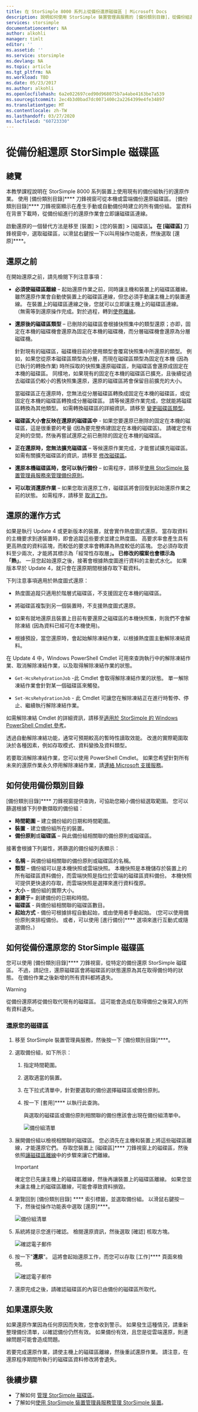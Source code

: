 ```yaml
---
title: 在 StorSimple 8000 系列上從備份還原磁碟區 | Microsoft Docs
description: 說明如何使用 StorSimple 裝置管理員服務的 [備份類別目錄]，從備份組還原 StorSimple 磁碟區。
services: storsimple
documentationcenter: NA
author: alkohli
manager: timlt
editor: ''
ms.assetid: ''
ms.service: storsimple
ms.devlang: NA
ms.topic: article
ms.tgt_pltfrm: NA
ms.workload: TBD
ms.date: 05/23/2017
ms.author: alkohli
ms.openlocfilehash: 6a2e022697ced90d968075b7a4abe4163be7a539
ms.sourcegitcommit: 2ec4b3d0bad7dc0071400c2a2264399e4fe34897
ms.translationtype: MT
ms.contentlocale: zh-TW
ms.lasthandoff: 03/27/2020
ms.locfileid: "60723330"
---
```

# <a name="restore-a-storsimple-volume-from-a-backup-set"></a>從備份組還原 StorSimple 磁碟區

## <a name="overview"></a>總覽

本教學課程說明在 StorSimple 8000 系列裝置上使用現有的備份組執行的還原作業。 使用 [備份類別目錄]**** 刀鋒視窗可從本機或雲端備份還原磁碟區。 [備份類別目錄]**** 刀鋒視窗顯示在產生手動或自動備份時建立的所有備份組。 當資料在背景下載時，從備份組進行的還原作業會立即讓磁碟區連線。

啟動還原的一個替代方法是移至 [裝置] > [您的裝置] > [磁碟區]****。 在 [磁碟區]**** 刀鋒視窗中，選取磁碟區，以滑鼠右鍵按一下以叫用操作功能表，然後選取 [還原]****。

## <a name="before-you-restore"></a>還原之前

在開始還原之前，請先檢閱下列注意事項：

* **必須使磁碟區離線** – 起始還原作業之前，同時讓主機和裝置上的磁碟區離線。 雖然還原作業會自動使裝置上的磁碟區連線，但您必須手動讓主機上的裝置連線。 在裝置上的磁碟區連線之後，您就可以立即讓主機上的磁碟區連線。 （無需等到還原操作完成。對於過程，轉到[使卷離線](storsimple-8000-manage-volumes-u2.md#take-a-volume-offline)。

* **還原後的磁碟區類型** – 已刪除的磁碟區會根據快照集中的類型還原；亦即，固定在本機的磁碟機會還原為固定在本機的磁碟機，而分層磁碟機會還原為分層磁碟機。

    針對現有的磁碟區，磁碟機目前的使用類型會覆寫快照集中所還原的類型。 例如，如果您從原本磁碟區類型為分層，而現在磁碟區類型為固定在本機 (因為已執行的轉換作業) 時所採取的快照集還原磁碟區，則磁碟區會還原成固定在本機的磁碟區。 同樣地，如果現有的固定在本機的磁碟區已擴充，且後續從過去磁碟區仍較小的舊快照集還原，還原的磁碟區將會保留目前擴充的大小。

    當磁碟區正在還原時，您無法從分層磁碟區轉換成固定在本機的磁碟區，或從固定在本機的磁碟區轉換成分層磁碟區。 請等候還原作業完成，您就能將磁碟區轉換為其他類型。 如需轉換磁碟區的詳細資訊，請移至 [變更磁碟區類型](storsimple-8000-manage-volumes-u2.md#change-the-volume-type)。 

* **磁碟區大小會反映在還原的磁碟區中** - 如果您要還原已刪除的固定在本機的磁碟區，這是很重要的考量 (因為要完整佈建固定在本機的磁碟區)。 請確定您有足夠的空間，然後再嘗試還原之前已刪除的固定在本機的磁碟區。

* **正在還原時，您無法擴充磁碟區** – 等候還原作業完成，才能嘗試擴充磁碟區。 如需有關擴充磁碟區的資訊，請移至 [修改磁碟區](storsimple-8000-manage-volumes-u2.md#modify-a-volume)。

* **還原本機磁碟區時，您可以執行備份** – 如需程序，請移至[使用 StorSimple 裝置管理員服務來管理備份原則](storsimple-8000-manage-backup-policies-u2.md)。

* **可以取消還原作業** – 如果您取消還原工作，磁碟區將會回復到起始還原作業之前的狀態。 如需程序，請移至 [取消工作](storsimple-8000-manage-jobs-u2.md#cancel-a-job)。

## <a name="how-does-restore-work"></a>還原的運作方式

如果是執行 Update 4 或更新版本的裝置，就會實作熱度圖式還原。 當存取資料的主機要求到達裝置時，即會追蹤這些要求並建立熱度圖。 高要求率會產生具有更高熱度的資料區塊，而較低的要求率會轉譯為熱度較低的區塊。 您必須存取資料至少兩次，才能將其標示為「經常性存取層」__。 已修改的檔案也會標示為「熱」__。 一旦您起始還原之後，接著會根據熱度圖進行資料的主動式水化。 如果版本早於 Update 4，就只會在還原期間根據存取下載資料。

下列注意事項適用於熱度圖式還原：

* 熱度圖追蹤只適用於階層式磁碟區，不支援固定在本機的磁碟區。

* 將磁碟區複製到另一個裝置時，不支援熱度圖式還原。 

* 如果有就地還原且裝置上目前有要還原之磁碟區的本機快照集，則我們不會解除凍結 (因為資料已經可在本機使用)。 

* 根據預設，當您還原時，會起始解除凍結作業，以根據熱度圖主動解除凍結資料。 

在 Update 4 中，Windows PowerShell Cmdlet 可用來查詢執行中的解除凍結作業、取消解除凍結作業，以及取得解除凍結作業的狀態。

* `Get-HcsRehydrationJob` -此 Cmdlet 會取得解除凍結作業的狀態。 單一解除凍結作業會針對某一個磁碟區來觸發。

* `Set-HcsRehydrationJob` - 此 Cmdlet 可讓您在解除凍結正在進行時暫停、停止、繼續執行解除凍結作業。

如需解除凍結 Cmdlet 的詳細資訊，請移至[適用於 StorSimple 的 Windows PowerShell Cmdlet 參考](https://technet.microsoft.com/library/dn688168.aspx)。

透過自動解除凍結功能，通常可預期較高的暫時性讀取效能。 改進的實際範圍取決於各種因素，例如存取模式、資料變換及資料類型。 

若要取消解除凍結作業，您可以使用 PowerShell Cmdlet。 如果您希望針對所有未來的還原作業永久停用解除凍結作業，請[連絡 Microsoft 支援服務](storsimple-8000-contact-microsoft-support.md)。

## <a name="how-to-use-the-backup-catalog"></a>如何使用備份類別目錄

[備份類別目錄]**** 刀鋒視窗提供查詢，可協助您縮小備份組選取範圍。 您可以篩選根據下列參數擷取的備份組：

* **時間範圍** – 建立備份組的日期和時間範圍。
* **裝置** - 建立備份組所在的裝置。
* **備份原則**或**磁碟區** – 與此備份組相關聯的備份原則或磁碟區。

接著會根據下列屬性，將篩選的備份組列表顯示：

* **名稱** – 與備份組相關聯的備份原則或磁碟區的名稱。
* **類型** – 備份組可以是本機快照或雲端快照。 本機快照是本機儲存於裝置上的所有磁碟區資料備份，而雲端快照是指位於雲端的磁碟區資料備份。 本機快照可提供更快速的存取，而雲端快照是選擇來進行資料復原。
* **大小** – 備份組的實際大小。
* **創建于**= 創建備份的日期和時間。 
* **磁碟區** - 與備份組相關聯的磁碟區數目。
* **起始方式** - 備份可根據排程自動起始，或由使用者手動起始。 (您可以使用備份原則來排程備份。 或者，可以使用 [進行備份]**** 選項來進行互動式或隨選備份。)

## <a name="how-to-restore-your-storsimple-volume-from-a-backup"></a>如何從備份還原您的 StorSimple 磁碟區

您可以使用 [備份類別目錄]**** 刀鋒視窗，從特定的備份還原 StorSimple 磁碟區。 不過，請記住，還原磁碟區會將磁碟區的狀態還原為其在取得備份時的狀態。 在備份作業之後新增的所有資料都將遺失。

> [!WARNING]
> 從備份還原將從備份取代現有的磁碟區。 這可能會造成在取得備份之後寫入的所有資料遺失。


### <a name="to-restore-your-volume"></a>還原您的磁碟區
1. 移至 StorSimple 裝置管理員服務，然後按一下 [備份類別目錄]****。

2. 選取備份組，如下所示：
   
   1. 指定時間範圍。
   2. 選取適當的裝置。
   3. 在下拉式清單中，針對要選取的備份選擇磁碟區或備份原則。
   4. 按一下 [套用]**** 以執行此查詢。

      與選取的磁碟區或備份原則相關聯的備份應該會出現在備份組清單中。
   
      ![備份組清單](./media/storsimple-8000-restore-from-backup-set-u2/bucatalog.png)     
     
3. 展開備份組以檢視相關聯的磁碟區。 您必須先在主機和裝置上將這些磁碟區離線，才能還原它們。 存取您裝置上 [磁碟區]**** 刀鋒視窗上的磁碟區，然後依照[讓磁碟區離線](storsimple-8000-manage-volumes-u2.md#take-a-volume-offline)中的步驟來讓它們離線。
   
   > [!IMPORTANT]
   > 確定您已先讓主機上的磁碟區離線，然後再讓裝置上的磁碟區離線。 如果您並未讓主機上的磁碟區離線，可能會導致資料損毀。
   
4. 瀏覽回到 [備份類別目錄] **** 索引標籤，並選取備份組。 以滑鼠右鍵按一下，然後從操作功能表中選取 [還原]****。

    ![備份組清單](./media/storsimple-8000-restore-from-backup-set-u2/restorebu1.png)

5. 系統將提示您進行確認。 檢閱還原資訊，然後選取 [確認] 核取方塊。
   
    ![確認電子郵件](./media/storsimple-8000-restore-from-backup-set-u2/restorebu2.png)

7. 按一下"**還原**"。 這將會起始還原工作，而您可以存取 [工作]**** 頁面來檢視。

   ![確認電子郵件](./media/storsimple-8000-restore-from-backup-set-u2/restorebu5.png)

8. 還原完成之後，請確認磁碟區的內容已由備份的磁碟區所取代。


## <a name="if-the-restore-fails"></a>如果還原失敗

如果還原作業因為任何原因而失敗，您會收到警示。 如果發生這種情況，請重新整理備份清單，以確認備份仍然有效。 如果備份有效，且您是從雲端還原，則連線問題可能會造成問題。

若要完成還原作業，請使主機上的磁碟區離線，然後重試還原作業。 請注意，在還原程序期間所執行的磁碟區資料修改將會遺失。

## <a name="next-steps"></a>後續步驟
* 了解如何 [管理 StorSimple 磁碟區](storsimple-8000-manage-volumes-u2.md)。
* 了解如何[使用 StorSimple 裝置管理員服務管理 StorSimple 裝置](storsimple-8000-manager-service-administration.md)。

